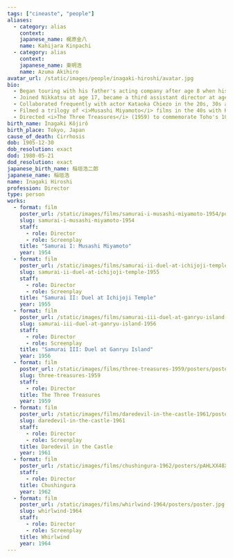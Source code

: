 ```yaml
---
tags: ["cineaste", "people"]
aliases:
  - category: alias
    context:
    japanese_name: 梶原金八
    name: Kahijara Kinpachi
  - category: alias
    context:
    japanese_name: 東明浩
    name: Azuma Akihiro
avatar_url: /static/images/people/inagaki-hiroshi/avatar.jpg
bio:
  - Began touring with his father's acting company after age 8 when his mother died.
  - Joined Nikkatsu at age 17, became a third assistant director at age 21.
  - Collaborated frequently with actor Kataoka Chiezo in the 20s, 30s and 40s. He also directed several features for Kataoka's production company during the same time.
  - Filmed a trilogy of <i>Musashi Miyamoto</i> films in the 40s with Kataoka. The films are considered lost now, and have since been superseded by Inagaki's second trilogy on the same subject starring Mifune Toshirô.
  - Directed <i>The Three Treasures</i> (1959) to commemorate Toho's 1000th feature film.
birth_name: Inagaki Kôjirô
birth_place: Tokyo, Japan
cause_of_death: Cirrhosis
dob: 1905-12-30
dob_resolution: exact
dod: 1980-05-21
dod_resolution: exact
japanese_birth_name: 稲垣浩二郎
japanese_name: 稲垣浩
name: Inagaki Hiroshi
profession: Director
type: person
works:
  - format: film
    poster_url: /static/images/films/samurai-i-musashi-miyamoto-1954/posters/poster.jpg
    slug: samurai-i-musashi-miyamoto-1954
    staff:
      - role: Director
      - role: Screenplay
    title: "Samurai I: Musashi Miyamoto"
    year: 1954
  - format: film
    poster_url: /static/images/films/samurai-ii-duel-at-ichijoji-temple-1955/posters/poster.jpg
    slug: samurai-ii-duel-at-ichijoji-temple-1955
    staff:
      - role: Director
      - role: Screenplay
    title: "Samurai II: Duel at Ichijoji Temple"
    year: 1955
  - format: film
    poster_url: /static/images/films/samurai-iii-duel-at-ganryu-island-1956/posters/poster.jpg
    slug: samurai-iii-duel-at-ganryu-island-1956
    staff:
      - role: Director
      - role: Screenplay
    title: "Samurai III: Duel at Ganryu Island"
    year: 1956
  - format: film
    poster_url: /static/images/films/three-treasures-1959/posters/poster.jpg
    slug: three-treasures-1959
    staff:
      - role: Director
    title: The Three Treasures
    year: 1959
  - format: film
    poster_url: /static/images/films/daredevil-in-the-castle-1961/posters/poster.jpg
    slug: daredevil-in-the-castle-1961
    staff:
      - role: Director
      - role: Screenplay
    title: Daredevil in the Castle
    year: 1961
  - format: film
    poster_url: /static/images/films/chushingura-1962/posters/pAHLXX48Xh4Q0T0WYKd4olNq1Ou.webp
    staff:
      - role: Director
    title: Chushingura
    year: 1962
  - format: film
    poster_url: /static/images/films/whirlwind-1964/posters/poster.jpg
    slug: whirlwind-1964
    staff:
      - role: Director
      - role: Screenplay
    title: Whirlwind
    year: 1964
---
```

